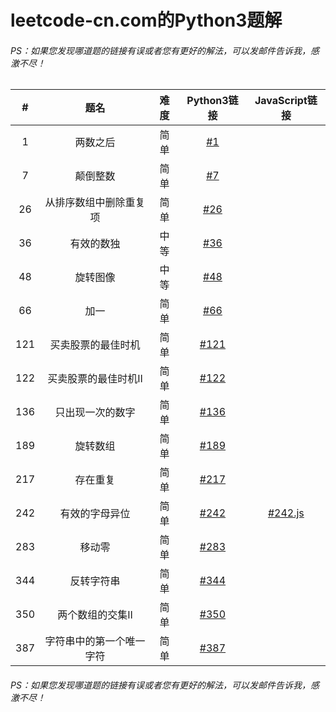 # leetcode-cn.com的Python3题解

###### PS：如果您发现哪道题的链接有误或者您有更好的解法，可以发邮件告诉我，感激不尽！


| #    | 题名 | 难度 | Python3链接 | JavaScript链接 |
| :----: | :----: | :----: | :----: | :----: |
| 1 | 两数之后 | 简单 | [#1](sources/1.py) |  |
| 7 | 颠倒整数 | 简单 | [#7](sources/7.py) |  |
| 26 | 从排序数组中删除重复项 | 简单 | [#26](sources/26.py) |  |
| 36 | 有效的数独 | 中等 | [#36](sources/36.py) |  |
| 48 | 旋转图像 | 中等 | [#48](sources/48.py) |  |
| 66 | 加一 | 简单 | [#66](sources/66.py) |  |
| 121 | 买卖股票的最佳时机 | 简单 | [#121](sources/121.py) |  |
| 122 | 买卖股票的最佳时机II | 简单 | [#122](sources/122.py) |  |
| 136 | 只出现一次的数字 | 简单 | [#136](sources/136.py) |  |
| 189 | 旋转数组 | 简单 | [#189](sources/189.py) |  |
| 217 | 存在重复 | 简单 | [#217](sources/217.py) |  |
| 242 | 有效的字母异位 | 简单 | [#242](sources/242.py) | [#242.js](sources/242.js) |
| 283 | 移动零 | 简单 | [#283](sources/283.py) |  |
| 344 | 反转字符串 | 简单 | [#344](sources/344.py) |  |
| 350 | 两个数组的交集II | 简单 | [#350](sources/350.py) |  |
| 387 | 字符串中的第一个唯一字符 | 简单 | [#387](sources/387.py) |  |

###### PS：如果您发现哪道题的链接有误或者您有更好的解法，可以发邮件告诉我，感激不尽！
